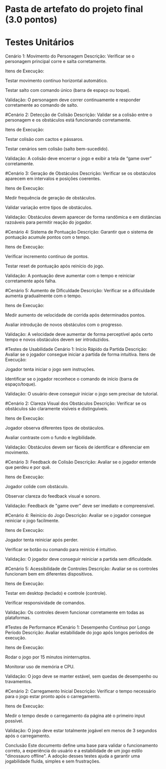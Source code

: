 # Pasta de artefato do projeto final (3.0 pontos)

#  Testes Unitários
Cenário 1: Movimento do Personagem
Descrição: Verificar se o personagem principal corre e salta corretamente.

Itens de Execução:

Testar movimento contínuo horizontal automático.

Testar salto com comando único (barra de espaço ou toque).

Validação: O personagem deve correr continuamente e responder corretamente ao comando de salto.

#Cenário 2: Detecção de Colisão
Descrição: Validar se a colisão entre o personagem e os obstáculos está funcionando corretamente.

Itens de Execução:

Testar colisão com cactos e pássaros.

Testar cenários sem colisão (salto bem-sucedido).

Validação: A colisão deve encerrar o jogo e exibir a tela de “game over” corretamente.

#Cenário 3: Geração de Obstáculos
Descrição: Verificar se os obstáculos aparecem em intervalos e posições coerentes.

Itens de Execução:

Medir frequência de geração de obstáculos.

Validar variação entre tipos de obstáculos.

Validação: Obstáculos devem aparecer de forma randômica e em distâncias razoáveis para permitir reação do jogador.

#Cenário 4: Sistema de Pontuação
Descrição: Garantir que o sistema de pontuação acumule pontos com o tempo.

Itens de Execução:

Verificar incremento contínuo de pontos.

Testar reset de pontuação após reinício do jogo.

Validação: A pontuação deve aumentar com o tempo e reiniciar corretamente após falha.

#Cenário 5: Aumento de Dificuldade
Descrição: Verificar se a dificuldade aumenta gradualmente com o tempo.

Itens de Execução:

Medir aumento de velocidade de corrida após determinados pontos.

Avaliar introdução de novos obstáculos com o progresso.

Validação: A velocidade deve aumentar de forma perceptível após certo tempo e novos obstáculos devem ser introduzidos.


#Testes de Usabilidade
Cenário 1: Início Rápido da Partida
Descrição: Avaliar se o jogador consegue iniciar a partida de forma intuitiva.
Itens de Execução:

Jogador tenta iniciar o jogo sem instruções.

Identificar se o jogador reconhece o comando de início (barra de espaço/toque).

Validação: O usuário deve conseguir iniciar o jogo sem precisar de tutorial.

#Cenário 2: Clareza Visual dos Obstáculos
Descrição: Verificar se os obstáculos são claramente visíveis e distinguíveis.

Itens de Execução:

Jogador observa diferentes tipos de obstáculos.

Avaliar contraste com o fundo e legibilidade.

Validação: Obstáculos devem ser fáceis de identificar e diferenciar em movimento.

#Cenário 3: Feedback de Colisão
Descrição: Avaliar se o jogador entende que perdeu e por quê.

Itens de Execução:

Jogador colide com obstáculo.

Observar clareza do feedback visual e sonoro.

Validação: Feedback de "game over" deve ser imediato e compreensível.

#Cenário 4: Reinício do Jogo
Descrição: Avaliar se o jogador consegue reiniciar o jogo facilmente.

Itens de Execução:

Jogador tenta reiniciar após perder.

Verificar se botão ou comando para reinício é intuitivo.

Validação: O jogador deve conseguir reiniciar a partida sem dificuldade.

#Cenário 5: Acessibilidade de Controles
Descrição: Avaliar se os controles funcionam bem em diferentes dispositivos.

Itens de Execução:

Testar em desktop (teclado) e controle (controle).

Verificar responsividade de comandos.

Validação: Os controles devem funcionar corretamente em todas as plataformas.

 #Testes de Performance
#Cenário 1: Desempenho Contínuo por Longo Período
Descrição: Avaliar estabilidade do jogo após longos períodos de execução.

Itens de Execução:

Rodar o jogo por 15 minutos ininterruptos.

Monitorar uso de memória e CPU.

Validação: O jogo deve se manter estável, sem quedas de desempenho ou travamentos.

#Cenário 2: Carregamento Inicial
Descrição: Verificar o tempo necessário para o jogo estar pronto após o carregamento.

Itens de Execução:

Medir o tempo desde o carregamento da página até o primeiro input possível.

Validação: O jogo deve estar totalmente jogável em menos de 3 segundos após o carregamento.

Conclusão
Este documento define uma base para validar o funcionamento correto, a experiência do usuário e a estabilidade de um jogo estilo "dinossauro offline". A adoção desses testes ajuda a garantir uma jogabilidade fluida, simples e sem frustrações.
